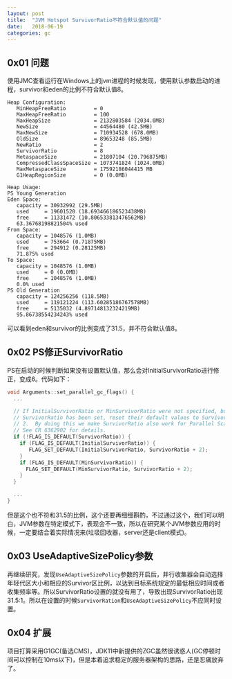 ```yaml
---
layout: post
title:  "JVM Hotspot SurvivorRatio不符合默认值的问题"
date:   2018-06-19
categories: gc
---
```


## 0x01 问题
使用JMC查看运行在Windows上的jvm进程的时候发现，使用默认参数启动的进程，survivor和eden的比例不符合默认值8。
```
Heap Configuration:
   MinHeapFreeRatio         = 0
   MaxHeapFreeRatio         = 100
   MaxHeapSize              = 2132803584 (2034.0MB)
   NewSize                  = 44564480 (42.5MB)
   MaxNewSize               = 710934528 (678.0MB)
   OldSize                  = 89653248 (85.5MB)
   NewRatio                 = 2
   SurvivorRatio            = 8
   MetaspaceSize            = 21807104 (20.796875MB)
   CompressedClassSpaceSize = 1073741824 (1024.0MB)
   MaxMetaspaceSize         = 17592186044415 MB
   G1HeapRegionSize         = 0 (0.0MB)

Heap Usage:
PS Young Generation
Eden Space:
   capacity = 30932992 (29.5MB)
   used     = 19601520 (18.693466186523438MB)
   free     = 11331472 (10.806533813476562MB)
   63.36768198821504% used
From Space:
   capacity = 1048576 (1.0MB)
   used     = 753664 (0.71875MB)
   free     = 294912 (0.28125MB)
   71.875% used
To Space:
   capacity = 1048576 (1.0MB)
   used     = 0 (0.0MB)
   free     = 1048576 (1.0MB)
   0.0% used
PS Old Generation
   capacity = 124256256 (118.5MB)
   used     = 119121224 (113.60285186767578MB)
   free     = 5135032 (4.897148132324219MB)
   95.86738554234243% used
```
可以看到eden和survivor的比例变成了31.5，并不符合默认值8。

## 0x02 PS修正SurvivorRatio
PS在启动的时候判断如果没有设置默认值，那么会对InitialSurvivorRatio进行修正，变成6。代码如下：
```C
void Arguments::set_parallel_gc_flags() {
  ...

  // If InitialSurvivorRatio or MinSurvivorRatio were not specified, but the
  // SurvivorRatio has been set, reset their default values to SurvivorRatio +
  // 2.  By doing this we make SurvivorRatio also work for Parallel Scavenger.
  // See CR 6362902 for details.
  if (!FLAG_IS_DEFAULT(SurvivorRatio)) {
    if (FLAG_IS_DEFAULT(InitialSurvivorRatio)) {
       FLAG_SET_DEFAULT(InitialSurvivorRatio, SurvivorRatio + 2);
    }
    if (FLAG_IS_DEFAULT(MinSurvivorRatio)) {
      FLAG_SET_DEFAULT(MinSurvivorRatio, SurvivorRatio + 2);
    }
  }

  ...
}
```
但是这个也不符和31.5的比例，这个还要再细细斟酌，不过通过这个，我们可以明白，JVM参数在特定模式下，表现会不一致，所以在研究某个JVM参数应用的时候，一定要结合着实际情况来(垃圾回收器，server还是client模式)。

## 0x03 UseAdaptiveSizePolicy参数
再继续研究，发现`UseAdaptiveSizePolicy`参数的开启后，并行收集器会自动选择年轻代区大小和相应的Survivor区比例，以达到目标系统规定的最低相应时间或者收集频率等。所以SurvivorRatio设置的就没有用了，导致出现SurvivorRatio出现31.5:1。所以在设置的时候`SurvivorRation`和`UseAdaptiveSizePolicy`不应同时设置。

## 0x04 扩展
项目打算采用G1GC(备选CMS)，JDK11中新提供的ZGC虽然很诱惑人(GC停顿时间可以控制在10ms以下)，但是本着追求稳定的服务器架构的思路，还是忍痛放弃了。
